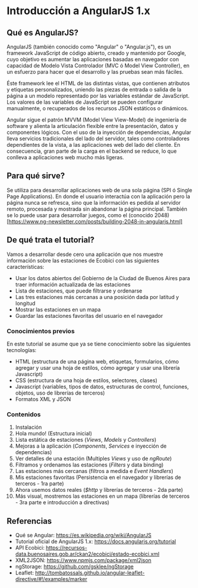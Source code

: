 # Introducción a AngularJS 1.x

## Qué es AngularJS?
 AngularJS (también conocido como "Angular" o "Angular.js"), es un framework JavaScript de código abierto, creado y mantenido por Google, cuyo objetivo es aumentar las aplicaciones basadas en navegador con capacidad de Modelo Vista Controlador (MVC ó Model View Controller), en un esfuerzo para hacer que el desarrollo y las pruebas sean más fáciles.

 Éste framework lee el HTML de las distintas vistas, que contienen atributos y etiquetas personalizados, uniendo las piezas de entrada o salida de la página a un modelo representado por las variables estándar de JavaScript. Los valores de las variables de JavaScript se pueden configurar manualmente, o recuperados de los recursos JSON estáticos o dinámicos.

 Angular sigue el patrón MVVM (Model View View-Model) de ingeniería de software y alienta la articulación flexible entre la presentación, datos y componentes lógicos. Con el uso de la inyección de dependencias, Angular lleva servicios tradicionales del lado del servidor, tales como controladores dependientes de la vista, a las aplicaciones web del lado del cliente. En consecuencia, gran parte de la carga en el backend se reduce, lo que conlleva a aplicaciones web mucho más ligeras.

## Para qué sirve?
 Se utiliza para desarrollar aplicaciones web de una sola página (SPI ó Single Page Applications). En donde el usuario interactúa con la aplicación pero la página nunca se refresca, sino que la información es pedida al servidor remoto, procesada y mostrada sin abandonar la página principal.
 También se lo puede usar para desarrollar juegos, como el (conocido 2048)[https://www.ng-newsletter.com/posts/building-2048-in-angularjs.html]

## De qué trata el tutorial?
 Vamos a desarrollar desde cero una aplicación que nos muestre información sobre las estaciones de Ecobici con las siguientes características:

- Usar los datos abiertos del Gobierno de la Ciudad de Buenos Aires para traer información actualizada de las estaciones
- Lista de estaciones, que puede filtrarse y ordenarse
- Las tres estaciones más cercanas a una posición dada por latitud y longitud
- Mostrar las estaciones en un mapa
- Guardar las estaciones favoritas del usuario en el navegador

### Conocimientos previos
 En este tutorial se asume que ya se tiene conocimiento sobre las siguientes tecnologías:

- HTML (estructura de una página web, etiquetas, formularios, cómo agregar y usar una hoja de estilos, cómo agregar y usar una librería Javascript)
- CSS (estructura de una hoja de estilos, selectores, clases)
- Javascript (variables, tipos de datos, estructuras de control, funciones, objetos, uso de librerías de terceros)
- Formatos XML y JSON

### Contenidos

1. Instalación
2. Hola mundo! (Estructura inicial)
3. Lista estática de estaciones (_Views_, _Models_ y _Controllers_)
4. Mejoras a la aplicación (_Components_, _Services_ e inyección de dependencias)
5. Ver detalles de una estación (Multiples _Views_ y uso de _ngRoute_)
6. Filtramos y ordenamos las estaciones (_Filters_ y data binding)
7. Las estaciones más cercanas (filtros a medida e _Event Handlers_)
8. Mis estaciones favoritas (Persistencia en el navegador y librerías de terceros - 1ra parte)
9. Ahora usemos datos reales (_$http_ y librerías de terceros - 2da parte)
10. Más visual, mostremos las estaciones en un mapa (librerías de terceros - 3ra parte e introducción a directivas)

## Referencias

- Qué se Angular: https://es.wikipedia.org/wiki/AngularJS
- Tutorial oficial de AngularJS 1.x: https://docs.angularjs.org/tutorial
- API Ecobici: https://recursos-data.buenosaires.gob.ar/ckan2/ecobici/estado-ecobici.xml
- XML2JSON: https://www.npmjs.com/package/xml2json
- ngStorage: https://github.com/gsklee/ngStorage
- Leaflet: http://tombatossals.github.io/angular-leaflet-directive/#!/examples/marker
